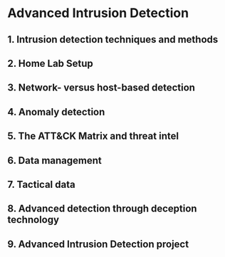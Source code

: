 # Advanced Intrusion Detection

## 1. Intrusion detection techniques and methods

## 2. Home Lab Setup

## 3. Network- versus host-based detection

## 4. Anomaly detection

## 5. The ATT&CK Matrix and threat intel

## 6. Data management

## 7. Tactical data

## 8. Advanced detection through deception technology

## 9. Advanced Intrusion Detection project

